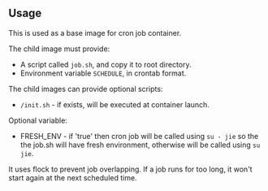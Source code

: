 ## Usage
This is used as a base image for cron job container.

The child image must provide:
* A script called `job.sh`, and copy it to root directory.
* Environment variable `SCHEDULE`, in crontab format.

The child images can provide optional scripts:
* `/init.sh` - if exists, will be executed at container launch.

Optional variable:
* FRESH_ENV - if 'true' then cron job will be called using `su - jie` so the the job.sh will have fresh environment, otherwise will be called using `su jie`.

It uses flock to prevent job overlapping. If a job runs for too long, it won't start again at the next scheduled time.
